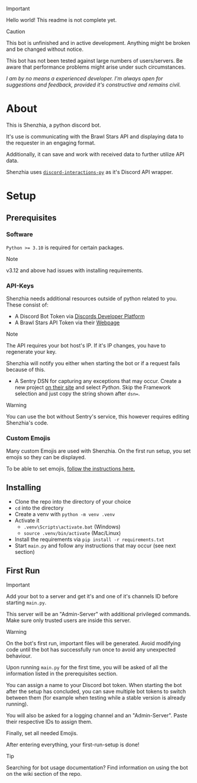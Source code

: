 > [!IMPORTANT]
> Hello world! This readme is not complete yet.

> [!CAUTION]
> This bot is unfinished and in active development. Anything might be broken and be changed without notice.
> 
> This bot has not been tested against large numbers of users/servers. Be aware that performance problems might arise under such circumstances.
>
> *I am by no means a experienced developer. I'm always open for suggestions and feedback, provided it's constructive and remains civil.*

# About
This is Shenzhia, a python discord bot.

It's use is communicating with the Brawl Stars API and displaying data to the requester in an engaging format.

Additionally, it can save and work with received data to further utilize API data.

Shenzhia uses [`discord-interactions-py`](https://github.com/interactions-py/interactions.py) as it's Discord API wrapper. 

# Setup
## Prerequisites
### Software

`Python >= 3.10` is required for certain packages.

> [!NOTE]
> v3.12 and above had issues with installing requirements.
### API-Keys
Shenzhia needs additional resources outside of python related to you. These consist of:
- A Discord Bot Token via [Discords Developer Platform](https://discord.com/developers)
- A Brawl Stars API Token via their [Webpage](https://developer.brawlstars.com/#/)
> [!NOTE]
> The API requires your bot host's IP. If it's IP changes, you have to regenerate your key. 
>
> Shenzhia will notify you either when starting the bot or if a request fails because of this.

- A Sentry DSN for capturing any exceptions that may occur. Create a new project [on their site](https://sentry.io) and select *Python*. Skip the Framework selection and just copy the string shown after `dsn=`.

> [!WARNING]
> You can use the bot without Sentry's service, this however requires editing Shenzhia's code.

### Custom Emojis
Many custom Emojis are used with Shenzhia. On the first run setup, you set emojis so they can be displayed.

To be able to set emojis, [follow the instructions here.](https://github.com/SweetPinkMilkTea/shenzhia/wiki/Setting-Emojis)

## Installing
- Clone the repo into the directory of your choice
- `cd` into the directory
- Create a venv with `python -m venv .venv`
- Activate it
    - `.venv\Scripts\activate.bat` (Windows)
    - `source .venv/bin/activate` (Mac/Linux)
- Install the requirements via `pip install -r requirements.txt`
- Start `main.py` and follow any instructions that may occur (see next section)

## First Run

> [!IMPORTANT]
> Add your bot to a server and get it's and one of it's channels ID before starting `main.py`.
>
> This server will be an "Admin-Server" with additional privileged commands. Make sure only trusted users are inside this server.

> [!WARNING]
> On the bot's first run, important files will be generated.
> Avoid modifying code until the bot has successfully run once to avoid any unexpected behaviour.

Upon running `main.py` for the first time, you will be asked of all the information listed in the prerequisites section.

You can assign a name to your Discord bot token.
When starting the bot after the setup has concluded, you can save multiple bot tokens to switch between them (for example when testing while a stable version is already running).

You will also be asked for a logging channel and an "Admin-Server". Paste their respective IDs to assign them.

Finally, set all needed Emojis.

After entering everything, your first-run-setup is done!

> [!TIP]
> Searching for bot usage documentation? Find information on using the bot on the wiki section of the repo.